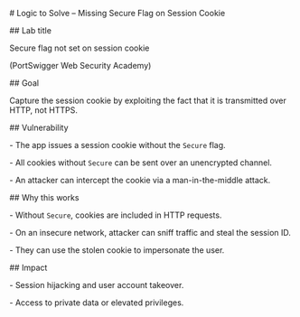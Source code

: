\# Logic to Solve – Missing Secure Flag on Session Cookie



\## Lab title

Secure flag not set on session cookie  

(PortSwigger Web Security Academy)



\## Goal

Capture the session cookie by exploiting the fact that it is transmitted over HTTP, not HTTPS.



\## Vulnerability

\- The app issues a session cookie without the `Secure` flag.

\- All cookies without `Secure` can be sent over an unencrypted channel.

\- An attacker can intercept the cookie via a man-in-the-middle attack.



\## Why this works

\- Without `Secure`, cookies are included in HTTP requests.

\- On an insecure network, attacker can sniff traffic and steal the session ID.

\- They can use the stolen cookie to impersonate the user.



\## Impact

\- Session hijacking and user account takeover.

\- Access to private data or elevated privileges.



